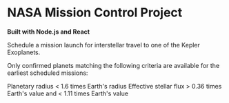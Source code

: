 # NASA Mission Control Project

**Built with Node.js and React**

Schedule a mission launch for interstellar travel to one of the Kepler Exoplanets.

Only confirmed planets matching the following criteria are available for the earliest scheduled missions:

Planetary radius < 1.6 times Earth's radius
Effective stellar flux > 0.36 times Earth's value and < 1.11 times Earth's value

